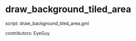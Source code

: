 draw_background_tiled_area
==========================

script: draw_background_tiled_area.gml

contributors: EyeGuy
